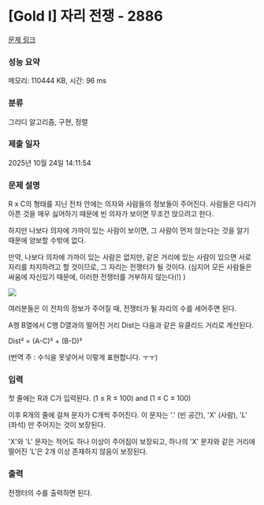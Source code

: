 # [Gold I] 자리 전쟁 - 2886 

[문제 링크](https://www.acmicpc.net/problem/2886) 

### 성능 요약

메모리: 110444 KB, 시간: 96 ms

### 분류

그리디 알고리즘, 구현, 정렬

### 제출 일자

2025년 10월 24일 14:11:54

### 문제 설명

<p>R x C의 형태를 지닌 전차 안에는 의자와 사람들의 정보들이 주어진다. 사람들은 다리가 아픈 것을 매우 싫어하기 때문에 빈 의자가 보이면 무조건 앉으려고 한다.</p>

<p>하지만 나보다 의자에 가까이 있는 사람이 보이면, 그 사람이 먼저 앉는다는 것을 알기 때문에 양보할 수밖에 없다.</p>

<p>만약, 나보다 의자에 가까이 있는 사람은 없지만, 같은 거리에 있는 사람이 있으면 서로 자리를 차지하려고 할 것이므로, 그 자리는 전쟁터가 될 것이다. (심지어 모든 사람들은 싸움에 자신있기 때문에, 이러한 전쟁터를 거부하지 않는다(!) )</p>

<p><img src="https://us.123rf.com/450wm/yupiramos/yupiramos1207/yupiramos120700373/14452549-%EB%A7%8C%ED%99%94%EC%97%90%EC%84%9C-%ED%8F%AD%EB%B0%9C-%EB%98%90%EB%8A%94-%EC%8B%B8%EC%9B%80%EC%9D%98-%EA%B7%B8%EB%A6%BC%EC%9E%85%EB%8B%88%EB%8B%A4.-%EB%B2%A1%ED%84%B0-%EC%9D%BC%EB%9F%AC%EC%8A%A4%ED%8A%B8-%EB%A0%88%EC%9D%B4-%EC%85%98.jpg" style="font-family:"open sans","helvetica neue",helvetica,arial,"nanum gothic",sans-serif; font-size:15px; height:400px; width:450px"></p>

<p>여러분들은 이 전차의 정보가 주어질 때, 전쟁터가 될 자리의 수를 세어주면 된다.</p>

<p>A행 B열에서 C행 D열과의 떨어진 거리 Dist는 다음과 같은 유클리드 거리로 계산된다.</p>

<p>Dist² = (A-C)² + (B-D)²</p>

<p>(번역 주 : 수식을 못넣어서 이렇게 표현합니다. ㅜㅜ)</p>

### 입력 

 <p>첫 줄에는 R과 C가 입력된다. (1 ≤ R ≤ 100) and (1 ≤ C ≤ 100)</p>

<p>이후 R개의 줄에 걸쳐 문자가 C개씩 주어진다. 이 문자는 '.' (빈 공간), 'X' (사람), 'L' (좌석) 만 주어지는 것이 보장된다.</p>

<p>'X'와 'L' 문자는 적어도 하나 이상이 주어짐이 보장되고, 하나의 'X' 문자와 같은 거리에 떨어진 'L'은 2개 이상 존재하지 않음이 보장된다.</p>

### 출력 

 <p>전쟁터의 수를 출력하면 된다.</p>

